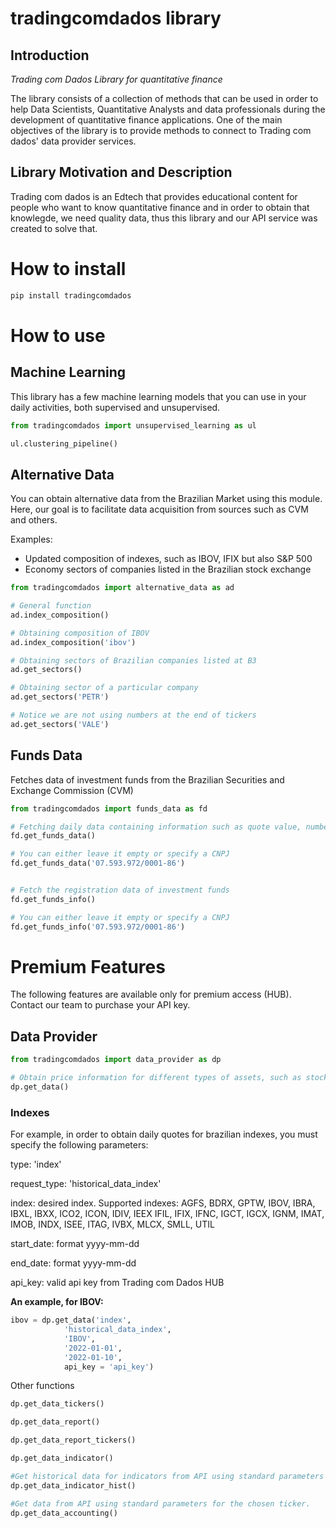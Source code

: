 # tradingcomdados library


## Introduction
*Trading com Dados Library for quantitative finance*

The library consists of a collection of methods that can be used in order to help Data Scientists, Quantitative Analysts and data professionals during the development of quantitative finance applications. One of the main objectives of the library is to provide methods to connect to Trading com dados' data provider services.

## Library Motivation and Description
Trading com dados is an Edtech that provides educational content for people who want to know quantitative finance and in order to obtain that knowlegde, we need quality data, thus this library and our API service was created to solve that.

# How to install
```python 
pip install tradingcomdados
```

# How to use
## Machine Learning
This library has a few machine learning models that you can use in your daily activities, both supervised and unsupervised.

```python
from tradingcomdados import unsupervised_learning as ul

ul.clustering_pipeline()
```

## Alternative Data
You can obtain alternative data from the Brazilian Market using this module. Here, our goal is to facilitate data acquisition from sources such as CVM and others.

Examples:
* Updated composition of indexes, such as IBOV, IFIX but also S&P 500
* Economy sectors of companies listed in the Brazilian stock exchange


```python
from tradingcomdados import alternative_data as ad

# General function
ad.index_composition()

# Obtaining composition of IBOV
ad.index_composition('ibov')

# Obtaining sectors of Brazilian companies listed at B3
ad.get_sectors()

# Obtaining sector of a particular company
ad.get_sectors('PETR')

# Notice we are not using numbers at the end of tickers
ad.get_sectors('VALE')

```


## Funds Data
Fetches data of investment funds from the Brazilian Securities and Exchange Commission (CVM)


```python
from tradingcomdados import funds_data as fd

# Fetching daily data containing information such as quote value, number of investors, and net asset value (NAV)
fd.get_funds_data()

# You can either leave it empty or specify a CNPJ
fd.get_funds_data('07.593.972/0001-86')


# Fetch the registration data of investment funds
fd.get_funds_info()

# You can either leave it empty or specify a CNPJ
fd.get_funds_info('07.593.972/0001-86')
```

# Premium Features
The following features are available only for premium access (HUB).
Contact our team to purchase your API key.

## Data Provider
```python
from tradingcomdados import data_provider as dp

# Obtain price information for different types of assets, such as stocks, treasury, indexes, etc.
dp.get_data()

```
### Indexes
For example, in order to obtain daily quotes for brazilian indexes, you must specify the following parameters:

type: 'index'

request_type: 'historical_data_index'

index: desired index. Supported indexes: AGFS, BDRX, GPTW, IBOV, IBRA, IBXL, IBXX, ICO2, ICON, IDIV, IEEX
IFIL, IFIX, IFNC, IGCT, IGCX, IGNM, IMAT, IMOB, INDX, ISEE, ITAG, IVBX, MLCX, SMLL, UTIL

start_date: format yyyy-mm-dd

end_date: format yyyy-mm-dd

api_key: valid api key from Trading com Dados HUB

**An example, for IBOV:**
```python
ibov = dp.get_data('index',
            'historical_data_index',
            'IBOV',
            '2022-01-01',
            '2022-01-10',
            api_key = 'api_key')
```

Other functions
```python
dp.get_data_tickers()

dp.get_data_report()

dp.get_data_report_tickers()

dp.get_data_indicator()

#Get historical data for indicators from API using standard parameters for the chosen ticker.
dp.get_data_indicator_hist()

#Get data from API using standard parameters for the chosen ticker.
dp.get_data_accounting()
```
